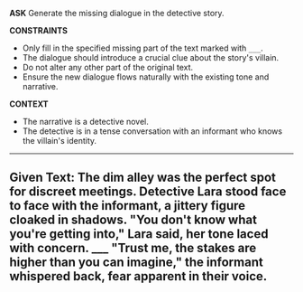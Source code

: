 <!-- __ASK__
Generate the missing dialogue in the detective story.

__CONSTRAINTS__
- The dialogue should introduce a crucial clue about the story's villain.

__CONTEXT__
- The narrative is a detective novel.
- The detective is in a tense conversation with an informant who knows the villain's identity.

----
Given Text:
The dim alley was the perfect spot for discreet meetings. Detective Lara stood face to face with the informant, a jittery figure cloaked in shadows. "You don't know what you're getting into," Lara said, her tone laced with concern. ___ "Trust me, the stakes are higher than you can imagine," the informant whispered back, fear apparent in their voice.
---- -->

__ASK__
Generate the missing dialogue in the detective story.

__CONSTRAINTS__
- Only fill in the specified missing part of the text marked with `___`.
- The dialogue should introduce a crucial clue about the story's villain.
- Do not alter any other part of the original text.
- Ensure the new dialogue flows naturally with the existing tone and narrative.

__CONTEXT__
- The narrative is a detective novel.
- The detective is in a tense conversation with an informant who knows the villain's identity.

----
Given Text:
The dim alley was the perfect spot for discreet meetings. Detective Lara stood face to face with the informant, a jittery figure cloaked in shadows. "You don't know what you're getting into," Lara said, her tone laced with concern. ___ "Trust me, the stakes are higher than you can imagine," the informant whispered back, fear apparent in their voice.
----
